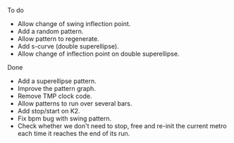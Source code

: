 To do

- Allow change of swing inflection point.
- Add a random pattern.
- Allow pattern to regenerate.
- Add s-curve (double superellipse).
- Allow change of inflection point on double superellipse.

Done

- Add a superellipse pattern.
- Improve the pattern graph.
- Remove TMP clock code.
- Allow patterns to run over several bars.
- Add stop/start on K2.
- Fix bpm bug with swing pattern.
- Check whether we don't need to stop, free and re-init the current metro
  each time it reaches the end of its run.
